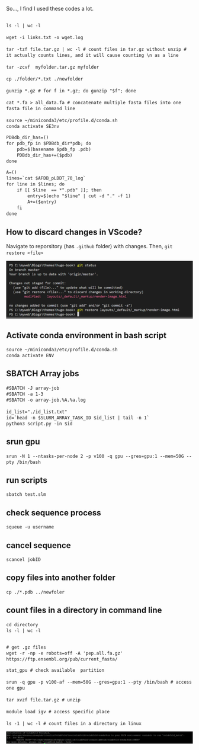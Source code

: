 So..., I find I used these codes a lot.

## 
```shell
ls -l | wc -l

wget -i links.txt -o wget.log

tar -tzf file.tar.gz | wc -l # count files in tar.gz without unzip # it actually counts lines, and it will cause counting \n as a line

tar -zcvf  myfolder.tar.gz myfolder

cp ./folder/*.txt ./newfolder

gunzip *.gz # for f in *.gz; do gunzip "$f"; done

cat *.fa > all_data.fa # concatenate multiple fasta files into one fasta file in command line

source ~/miniconda3/etc/profile.d/conda.sh
conda activate SE3nv
```


```shell
PDBdb_dir_has=()
for pdb_fp in $PDBdb_dir*pdb; do
    pdb=$(basename $pdb_fp .pdb)
    PDBdb_dir_has+=($pdb)
done
```

```shell
A=()
lines=`cat $AFDB_pLDDT_70_log`
for line in $lines; do
    if [[ $line  == *".pdb" ]]; then
        entry=$(echo "$line" | cut -d "." -f 1)
        A+=($entry)
    fi
done
```





## How to discard changes in VScode?
Navigate to reporsitory (has `.github` folder) with changes. Then, `git restore <file>`
<p><img src="./img/discard.png" alt=" " width="600"/></p>

## Activate conda environment in bash script
```console
source ~/miniconda3/etc/profile.d/conda.sh
conda activate ENV
```
## SBATCH Array jobs
```console
#SBATCH -J array-job					
#SBATCH -a 1-3
#SBATCH -o array-job.%A.%a.log

id_list="./id_list.txt"
id=`head -n $SLURM_ARRAY_TASK_ID $id_list | tail -n 1`
python3 script.py -in $id
```

## srun gpu
```console
srun -N 1 --ntasks-per-node 2 -p v100 -q gpu --gres=gpu:1 --mem=50G --pty /bin/bash
```

## run scripts
```console
sbatch test.slm
```

## check sequence process
```console
squeue -u username
```
## cancel sequence
```console
scancel jobID
```

## copy files into another folder
```console
cp ./*.pdb ../newfoler
```

## count files in a directory in command line
```console
cd directory
ls -l | wc -l
```
## 
```shell
# get .gz files
wget -r -np -e robots=off -A 'pep.all.fa.gz' https://ftp.ensembl.org/pub/current_fasta/ 
```

```shell
stat_gpu # check available  partition

srun -q gpu -p v100-af --mem=50G --gres=gpu:1 --pty /bin/bash # access one gpu

tar xvzf file.tar.gz # unzip

module load igv # access specific place

ls -1 | wc -l # count files in a directory in linux

```

<p><img src=".\img\addPATH.png" alt=" " /></p>